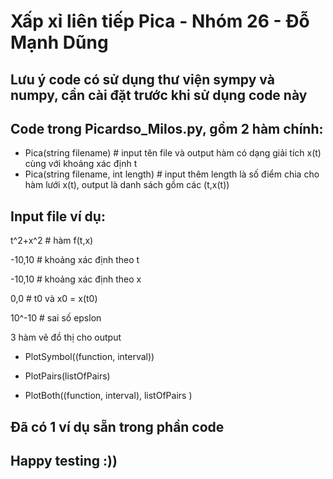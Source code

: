 # Xấp xỉ liên tiếp Pica - Nhóm 26 - Đỗ Mạnh Dũng

## Lưu ý code có sử dụng thư viện sympy và numpy, cần cài đặt trước khi sử dụng code này

## Code trong Picardso_Milos.py, gồm 2 hàm chính:

- Pica(string filename)               # input tên file và output hàm có dạng giải tích x(t) cùng với khoảng xác định t
- Pica(string filename, int length)   # input thêm length là số điểm chia cho hàm lưới x(t), output là danh sách gồm các (t,x(t))

## Input file ví dụ:

t^2+x^2    # hàm f(t,x)

-10,10     # khoảng xác định theo t

-10,10     # khoảng xác định theo x

0,0        # t0 và x0 = x(t0)

10^-10     # sai số epslon

3 hàm vẽ đồ thị cho output

- PlotSymbol((function, interval))

- PlotPairs(listOfPairs)

- PlotBoth((function, interval), listOfPairs )

## Đã có 1 ví dụ sẵn trong phần code

## Happy testing :))
